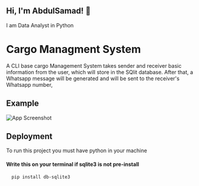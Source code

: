 
## Hi, I'm AbdulSamad! 🤍
I am Data Analyst in Python


# Cargo Managment System


A CLI base cargo Management System takes sender and receiver basic information from the user, which will store in the SQlit database.
After that, a Whatsapp message will be generated and will be sent to the receiver's Whatsapp number,


## Example

![App Screenshot](https://via.placeholder.com/468x300?text=.gitignore/eg.jpg/)




## Deployment

To run this project you must have python in your machine

#### Write this on your terminal if sqlite3 is not pre-install
```bash
  pip install db-sqlite3
```




